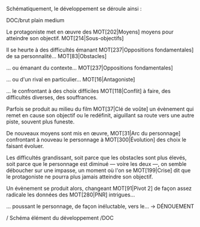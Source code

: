 <!-- Page: #528 Schéma élémentaire du développement -->


Schématiquement, le développement se déroule ainsi : 

DOC/brut plain medium

Le protagoniste met en œuvre des            MOT[202|Moyens]
moyens pour atteindre son objectif.         MOT[214|Sous-objectifs]

Il se heurte à des difficultés émanant      MOT[237|Oppositions fondamentales]
de sa personnalité…                         MOT[83|Obstacles]

… ou émanant du contexte…                   MOT[237|Oppositions fondamentales]

… ou d'un rival en particulier…             MOT[16|Antagoniste]

… le confrontant à des choix difficiles     MOT[118|Conflit]
à faire, des difficultés diverses, des 
souffrances.

Parfois se produit au milieu du film        MOT[37|Clé de voûte]
un évènement qui remet en cause son 
objectif ou le redéfinit, aiguillant sa 
route vers une autre piste, souvent plus
funeste.

De nouveaux moyens sont mis en œuvre,       MOT[31|Arc du personnage]
confrontant à nouveau le personnage à       MOT[300|Évolution]
des choix le faisant évoluer.

Les difficultés grandissant, soit parce
que les obstacles sont plus élevés, soit
parce que le personnage est diminué 
— voire les deux —, on semble déboucher
sur une impasse, un moment où l'on se       MOT[199|Crise]
dit que le protagoniste ne pourra plus
jamais atteindre son objectif.

Un évènement se produit alors, changeant    MOT[91|Pivot 2]
de façon assez radicale les données des     MOT[280|PNR]
intrigues…

… poussant le personnage, de façon 
inéluctable, vers le…                       -> DÉNOUEMENT

/ Schéma élément du développement
/DOC

